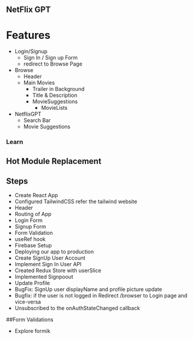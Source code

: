 ## NetFlix GPT

# Features
- Login/Signup
    - Sign In / Sign up Form
    - redirect to Browse Page
- Browse
    - Header
    - Main Movies
        - Trailer in Background
        - Title & Description
        - MovieSuggestions
            - MovieLists 
- NetflixGPT
  - Search Bar
  - Movie Suggestions



### Learn
## Hot Module Replacement


## Steps
- Create React App
- Configured TailwindCSS refer the tailwind website
- Header
- Routing of App
- Login Form
- Signup Form 
- Form Validation
- useRef hook
- Firebase Setup
- Deploying our app to production
- Create SignUp User Account
- Implement Sign In User API
- Created Redux Store with userSlice
- Implemented Signpoout
- Update Profile
- BugFix: SignUp user displayName and profile picture update
- Bugfix: if the user is not logged in Redirect /browser to Login page and vice-versa
- Unsubscribed to the onAuthStateChanged callback


##Form Validations
- Explore formik
